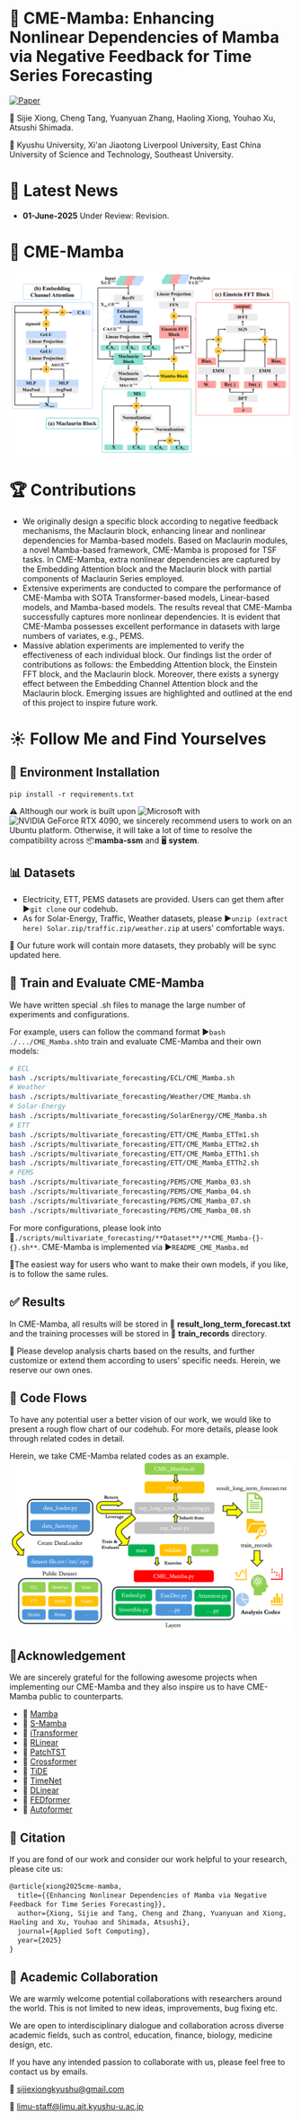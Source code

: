 # 📢 CME-Mamba: Enhancing Nonlinear Dependencies of Mamba via Negative Feedback for Time Series Forecasting

[![Paper](https://img.shields.io/badge/Paper-Elsevier-orange?style=for-the-badge)](DOI)

🙋 Sijie Xiong, Cheng Tang, Yuanyuan Zhang, Haoling Xiong, Youhao Xu, Atsushi Shimada.

🏫 Kyushu University, Xi'an Jiaotong Liverpool University, East China University of Science and Technology, Southeast University.

# 🎉 Latest News

- **01-June-2025** Under Review: Revision.

# 🌟 CME-Mamba

![img.png](CME-MambaArchitecture.png)

# 🏆 Contributions

- We originally design a specific block according to negative feedback mechanisms, the Maclaurin block, enhancing linear and nonlinear dependencies for Mamba-based models. Based on Maclaurin modules, a novel Mamba-based framework, CME-Mamba is proposed for TSF tasks. In CME-Mamba, extra nonlinear dependencies are captured by the Embedding Attention block and the Maclaurin block with partial components of Maclaurin Series employed.
- Extensive experiments are conducted to compare the performance of CME-Mamba with SOTA Transformer-based models, Linear-based models, and Mamba-based models. The results reveal that CME-Mamba successfully captures more nonlinear dependencies. It is evident that CME-Mamba possesses excellent performance in datasets with large numbers of variates, e.g., PEMS.
- Massive ablation experiments are implemented to verify the effectiveness of each individual block. Our findings list the order of contributions as follows: the Embedding Attention block, the Einstein FFT block, and the Maclaurin block. Moreover, there exists a synergy effect between the Embedding Channel Attention block and the Maclaurin block. Emerging issues are highlighted and outlined at the end of this project to inspire future work.

# ☀️ Follow Me and Find Yourselves

## 🔧 Environment Installation

`pip install -r requirements.txt`

⚠️ Although our work is built upon ![Microsoft](https://img.shields.io/badge/Microsoft-Windows-blue?logo=microsoft&style=for-the-badge) with ![NVIDIA GeForce RTX 4090](https://img.shields.io/badge/NVIDIA%20GeForce-RTX%204090-green?logo=nvidia&style=for-the-badge), we sincerely recommend users to work on an Ubuntu platform. Otherwise, it will take a lot of time to resolve the compatibility across 📦**mamba-ssm** and 🖥️ **system**.

## 📊 Datasets

- Electricity, ETT, PEMS datasets are provided. Users can get them after ▶️`git clone` our codehub.
- As for Solar-Energy, Traffic, Weather datasets, please ▶️`unzip (extract here) Solar.zip/traffic.zip/weather.zip` at users' comfortable ways.

🙏 Our future work will contain more datasets, they probably will be sync updated here.

## 🚀 Train and Evaluate CME-Mamba

We have written special .sh files to manage the large number of experiments and configurations.

For example, users can follow the command format ▶️`bash ./.../CME_Mamba.sh`to train and evaluate CME-Mamba and their own models:

```bash
# ECL
bash ./scripts/multivariate_forecasting/ECL/CME_Mamba.sh
# Weather
bash ./scripts/multivariate_forecasting/Weather/CME_Mamba.sh
# Solar-Energy
bash ./scripts/multivariate_forecasting/SolarEnergy/CME_Mamba.sh
# ETT
bash ./scripts/multivariate_forecasting/ETT/CME_Mamba_ETTm1.sh
bash ./scripts/multivariate_forecasting/ETT/CME_Mamba_ETTm2.sh
bash ./scripts/multivariate_forecasting/ETT/CME_Mamba_ETTh1.sh
bash ./scripts/multivariate_forecasting/ETT/CME_Mamba_ETTh2.sh
# PEMS
bash ./scripts/multivariate_forecasting/PEMS/CME_Mamba_03.sh
bash ./scripts/multivariate_forecasting/PEMS/CME_Mamba_04.sh
bash ./scripts/multivariate_forecasting/PEMS/CME_Mamba_07.sh
bash ./scripts/multivariate_forecasting/PEMS/CME_Mamba_08.sh
```

For more configurations, please look into 📄`./scripts/multivariate_forecasting/**Dataset**/**CME_Mamba-{}-{}.sh**`.
CME-Mamba is implemented via  ▶️`README_CME_Mamba.md`

🌟The easiest way for users who want to make their own models, if you like, is to follow the same rules.

## ✅ Results

In CME-Mamba, all results will be stored in 📃 **result_long_term_forecast.txt** and the training processes will be stored in 📁 **train_records** directory.

🌟 Please develop analysis charts based on the results, and further customize or extend them according to users' specific needs. Herein, we reserve our own ones.

## 🍊 Code Flows

To have any potential user a better vision of our work, we would like to present a rough flow chart of our codehub. For more details, please look through related codes in detail.

Herein, we take CME-Mamba related codes as an example.
![img.png](CodeFlows.png)

## 🙏Acknowledgement

We are sincerely grateful for the following awesome projects when implementing our CME-Mamba and they also inspire us to have CME-Mamba public to counterparts.

- 🙇 [Mamba](https://github.com/state-spaces/mamba)
- 🙇 [S-Mamba](https://github.com/wzhwzhwzh0921/S-D-Mamba)
- 🙇 [iTransformer](https://github.com/thuml/iTransformer)
- 🙇 [RLinear](https://github.com/plumprc/RTSF/tree/main)
- 🙇 [PatchTST](https://github.com/yuqinie98/PatchTST)
- 🙇 [Crossformer](https://github.com/Thinklab-SJTU/Crossformer)
- 🙇 [TiDE](https://github.com/google-research/google-research/tree/master/tide)
- 🙇 [TimeNet](https://github.com/paudan/TimeNet)
- 🙇 [DLinear](https://github.com/cure-lab/LTSF-Linear)
- 🙇 [FEDformer](https://github.com/DAMO-DI-ML/ICML2022-FEDformer)
- 🙇 [Autoformer](https://github.com/thuml/Autoformer)

## 📖 Citation

If you are fond of our work and consider our work helpful to your research, please cite us:

```
@article{xiong2025cme-mamba,
  title={{Enhancing Nonlinear Dependencies of Mamba via Negative Feedback for Time Series Forecasting}},
  author={Xiong, Sijie and Tang, Cheng and Zhang, Yuanyuan and Xiong, Haoling and Xu, Youhao and Shimada, Atsushi},
  journal={Applied Soft Computing},
  year={2025}
}
```

## 🤝 Academic Collaboration

We are warmly welcome potential collaborations with researchers around the world. This is not limited to new ideas, improvements, bug fixing etc.

We are open to interdisciplinary dialogue and collaboration across diverse academic fields, such as control, education, finance, biology, medicine design, etc.

If you have any intended passion to collaborate with us, please feel free to contact us by emails.

📮 [sijiexiongkyushu@gmail.com](sijiexiongkyushu@gmail.com)

📮 [limu-staff@limu.ait.kyushu-u.ac.jp](limu-staff@limu.ait.kyushu-u.ac.jp)
